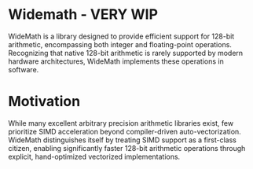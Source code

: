 # Widemath - VERY WIP

WideMath is a library designed to provide efficient support for 128-bit arithmetic, encompassing both integer and floating-point operations. Recognizing that native 128-bit arithmetic is rarely supported by modern hardware architectures, WideMath implements these operations in software. 

# Motivation

While many excellent arbitrary precision arithmetic libraries exist, few prioritize SIMD acceleration beyond compiler-driven auto-vectorization. WideMath distinguishes itself by treating SIMD support as a first-class citizen, enabling significantly faster 128-bit arithmetic operations through explicit, hand-optimized vectorized implementations.
